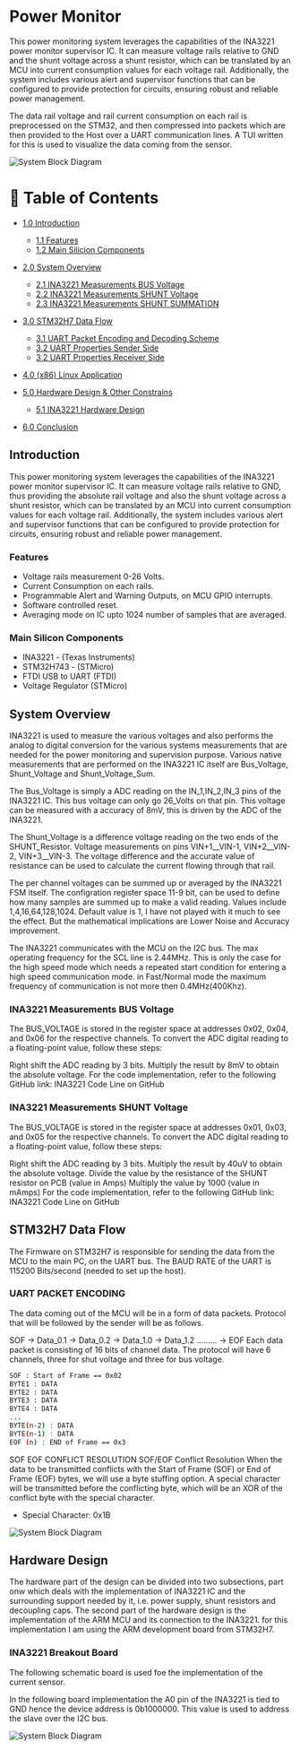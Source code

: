# Power Monitor

This power monitoring system leverages the capabilities of the INA3221 power monitor supervisor IC. It can measure voltage rails relative to GND and the shunt voltage across a shunt resistor, which can be translated by an MCU into current consumption values for each voltage rail. Additionally, the system includes various alert and supervisor functions that can be configured to provide protection for circuits, ensuring robust and reliable power management.

The data rail voltage and rail current consumption on each rail is preprocessed on the STM32, and then compressed into packets which are then provided to the Host over a UART communication lines. A TUI written for this is used to visualize the data coming from the sensor.

<!-- Block Diagram of the Power Monitor -->
![System Block Diagram](Power_Monitor.png)

<!-- Table of Contents -->
# :notebook_with_decorative_cover: Table of Contents

- [1.0 Introduction](#introduction)
  * [1.1 Features](#features)
  * [1.2 Main Silicion Components](#main-silicon-components)

- [2.0 System Overview](#system-overview)
    * [2.1 INA3221 Measurements BUS Voltage](#ina3221-measurements-bus-voltage)
    * [2.2 INA3221 Measurements SHUNT Voltage](#ina3221-measurements-shunt-voltage)
    * [2.3 INA3221 Measurements SHUNT SUMMATION](#ina3221-measuremetns-shunt-summation)

- [3.0 STM32H7 Data Flow](#stm32h7-data-flow)
    - [3.1 UART Packet Encoding and Decoding Scheme](#uart-packet-encoding)
    - [3.2 UART Properties Sender Side](#)
    - [3.2 UART Properties Receiver Side](#)

- [4.0 (x86) Linux Application](#firmware)
- [5.0 Hardware Design & Other Constrains](#hardware-design)
    * [5.1 INA3221 Hardware Design](#ina3221-breakout-board)
- [6.0 Conclusion](#firmware)

<!-- Introduction -->
##  Introduction
<p><div align="left">
This power monitoring system leverages the capabilities of the INA3221 power monitor supervisor IC. It can measure voltage rails relative to GND, thus providing the absolute rail voltage and also the shunt voltage across a shunt resistor, which can be translated by an MCU into current consumption values for each voltage rail. Additionally, the system includes various alert and supervisor functions that can be configured to provide protection for circuits, ensuring robust and reliable power management.<br>

### Features
+ Voltage rails measurement 0-26 Volts.
+ Current Consumption on each rails.
+ Programmable Alert and Warning Outputs, on MCU GPIO interrupts.
+ Software controlled reset.
+ Averaging mode on IC upto 1024 number of samples that are averaged.

### Main Silicon Components 
+ INA3221 - (Texas Instruments)
+ STM32H743 - (STMicro)
+ FTDI USB to UART (FTDI)
+ Voltage Regulator (STMicro)

## System Overview
INA3221 is used to measure the various voltages and also performs the analog to digital conversion for the various systems measurements that are needed for the power monitoring and supervision purpose. Various native measurements that are performed on the INA3221 IC itself are Bus_Voltage, Shunt_Voltage and Shunt_Voltage_Sum.

The Bus_Voltage is simply a ADC reading on the IN_1,IN_2,IN_3 pins of the INA3221 IC. This bus voltage can only go 26_Volts on that pin. This voltage can be measured with a accuracy of 8mV, this is driven by the ADC of the INA3221.

The Shunt_Voltage is a difference voltage reading on the two ends of the SHUNT_Resistor. Voltage measurements on pins VIN+1__VIN-1, VIN+2__VIN-2, VIN+3__VIN-3. The voltage difference and the accurate value of resistance can be used to calculate the current flowing through that rail.

The per channel voltages can be summed up or averaged by the INA3221 FSM itself. The configration register space 11-9 bit, can be used to define how many samples are summed up to make a valid reading. Values include 1,4,16,64,128,1024. Default value is 1, I have not played with it much to see the effect. But the mathematical implications are Lower Noise and Accuracy improvement.

The INA3221 communicates with the MCU on the I2C bus. The max operating frequency for the SCL line is 2.44MHz. This is only the case for the high speed mode which needs a repeated start condition for entering a high speed communication mode. in Fast/Normal mode the maximum frequency of communication is not more then 0.4MHz(400Khz).

### INA3221 Measurements BUS Voltage
The BUS_VOLTAGE is stored in the register space at addresses 0x02, 0x04, and 0x06 for the respective channels. To convert the ADC digital reading to a floating-point value, follow these steps:

Right shift the ADC reading by 3 bits.
Multiply the result by 8mV to obtain the absolute voltage.
For the code implementation, refer to the following GitHub link: INA3221 Code Line on GitHub

### INA3221 Measurements SHUNT Voltage
The BUS_VOLTAGE is stored in the register space at addresses 0x01, 0x03, and 0x05 for the respective channels. To convert the ADC digital reading to a floating-point value, follow these steps:

Right shift the ADC reading by 3 bits.
Multiply the result by 40uV to obtain the absolute voltage.
Divide the value by the resistance of the SHUNT resistor on PCB (value in Amps)
Multiply the value by 1000 (value in mAmps)
For the code implementation, refer to the following GitHub link: INA3221 Code Line on GitHub

## STM32H7 Data Flow
The Firmware on STM32H7 is responsible for sending the data from the MCU to the main PC, on the UART bus. The BAUD RATE of the UART is 115200 Bits/second (needed to set up the host).

### UART PACKET ENCODING
The data coming out of the MCU will be in a form of data packets. Protocol that will be followed by the sender will be as follows.

SOF -> Data_0.1 -> Data_0.2 -> Data_1.0 -> Data_1.2 ......... -> EOF Each data packet is consisting of 16 bits of channel data. The protocol will have 6 channels, three for shut voltage and three for bus voltage.

``` bash
SOF : Start of Frame == 0x02
BYTE1 : DATA
BYTE2 : DATA
BYTE3 : DATA
BYTE4 : DATA
...
BYTE(n-2) : DATA
BYTE(n-1) : DATA
EOF (n) : END of Frame == 0x3

```

SOF EOF CONFLICT RESOLUTION
SOF/EOF Conflict Resolution When the data to be transmitted conflicts with the Start of Frame (SOF) or End of Frame (EOF) bytes, we will use a byte stuffing option. A special character will be transmitted before the conflicting byte, which will be an XOR of the conflict byte with the special character.
* Special Character: 0x1B
<!-- Block Diagram of the Encoding Data Protocol -->
![System Block Diagram](UART_DATAPACKET.png)

## Hardware Design
The hardware part of the design can be divided into two subsections, part onw which deals with the implementation of INA3221 IC and the surrounding support needed by it, i.e. power supply, shunt resistors and decoupling caps. The second part of the hardware design is the implementation of the ARM MCU and its connection to the INA3221. for this implementation I am using the ARM development board from STM32H7.

### INA3221 Breakout Board
The following schematic board is used foe the implementation of the current sensor.

In the following board implementation the A0 pin of the INA3221 is tied to GND hence the device address is 0b1000000. This value is used to address the slave over the I2C bus.
<!-- Block Diagram of the Power Monitor -->
![System Block Diagram](Schematic_Snippet.png)
